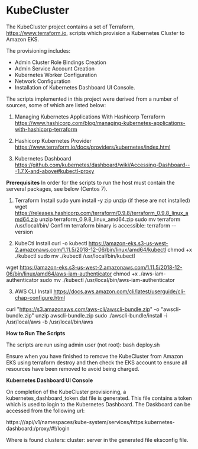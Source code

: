 # KubeCluster
The KubeCluster project contains a set of Terraform, https://www.terraform.io, 
scripts which provision a Kubernetes Cluster to Amazon EKS. 

The provisioning includes:
* Admin Cluster Role Bindings Creation
* Admin Service Account Creation 
* Kubernetes Worker Configuration
* Network Configuration
* Installation of Kubernetes Dashboard UI Console.

The scripts implemented in this project were derived from a number of sources, some of which are listed below:
1. Managing Kubernetes Applications With Hashicorp Terraform 
https://www.hashicorp.com/blog/managing-kubernetes-applications-with-hashicorp-terraform

2. Hashicorp Kubernetes Provider
https://www.terraform.io/docs/providers/kubernetes/index.html

3. Kubernetes Dashboard
https://github.com/kubernetes/dashboard/wiki/Accessing-Dashboard---1.7.X-and-above#kubectl-proxy

**Prerequisites**
In order for the scripts to run the host must contain the serveral packages, see below (Centos 7).

1. Terraform Install
sudo yum install -y zip unzip (if these are not installed)
wget https://releases.hashicorp.com/terraform/0.9.8/terraform_0.9.8_linux_amd64.zip
unzip terraform_0.9.8_linux_amd64.zip
sudo mv terraform /usr/local/bin/
Confirm terraform binary is accessible: terraform --version


2. KubeCtl Install
curl -o kubectl https://amazon-eks.s3-us-west-2.amazonaws.com/1.11.5/2018-12-06/bin/linux/amd64/kubectl
chmod +x ./kubectl
sudo mv ./kubectl /usr/local/bin/kubectl

wget https://amazon-eks.s3-us-west-2.amazonaws.com/1.11.5/2018-12-06/bin/linux/amd64/aws-iam-authenticator
chmod +x ./aws-iam-authenticator
sudo mv ./kubectl /usr/local/bin/aws-iam-authenticator

3. AWS CLI Install
https://docs.aws.amazon.com/cli/latest/userguide/cli-chap-configure.html

curl "https://s3.amazonaws.com/aws-cli/awscli-bundle.zip" -o "awscli-bundle.zip"
unzip awscli-bundle.zip
sudo ./awscli-bundle/install -i /usr/local/aws -b /usr/local/bin/aws


**How to Run The Scripts**

The scripts are run using admin user (not root):
bash deploy.sh

Ensure when you have finished to remove the KubeCluster from Amazon EKS using
terraform destroy and then check the EKS account to ensure all resources have been
removed to avoid being charged.

**Kubernetes Dashboard UI Console**

On completion of the KubeCluster provisioning, a kubernetes_dashboard_token.dat file
is generated. This file contains a token which is used to login to the Kubernetes 
Dashboard. The Daskboard can be accessed from the following url:

https://<Master IP>/api/v1/namespaces/kube-system/services/https:kubernetes-dashboard:/proxy/#!/login

Where <Master IP> is found clusters: cluster: server in the generated file eksconfig file.


 

